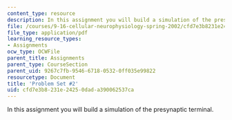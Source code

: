 ```yaml
---
content_type: resource
description: In this assignment you will build a simulation of the presynaptic terminal.
file: /courses/9-16-cellular-neurophysiology-spring-2002/cfd7e3b8231e24250dada390062537ca_problem_set_2.pdf
file_type: application/pdf
learning_resource_types:
- Assignments
ocw_type: OCWFile
parent_title: Assignments
parent_type: CourseSection
parent_uid: 9267c7fb-9546-6718-0532-0ff035e99822
resourcetype: Document
title: 'Problem Set #2'
uid: cfd7e3b8-231e-2425-0dad-a390062537ca
---
```

In this assignment you will build a simulation of the presynaptic terminal.

